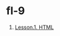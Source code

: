 # fl-9

1. [Lesson.1. HTML](https://DrowDrake/fl-9/tree/master/FE_9_1_homework_html-basics/homework)
